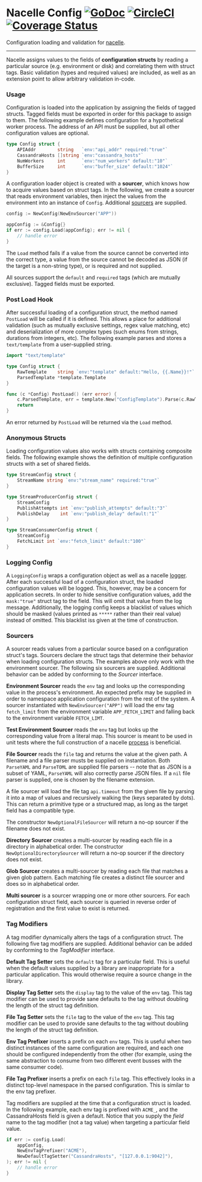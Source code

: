 # Nacelle Config [![GoDoc](https://godoc.org/github.com/go-nacelle/config?status.svg)](https://godoc.org/github.com/go-nacelle/config) [![CircleCI](https://circleci.com/gh/go-nacelle/config.svg?style=svg)](https://circleci.com/gh/go-nacelle/config) [![Coverage Status](https://coveralls.io/repos/github/go-nacelle/config/badge.svg?branch=master)](https://coveralls.io/github/go-nacelle/config?branch=master)

Configuration loading and validation for [nacelle](https://nacelle.dev).

---

Nacelle assigns values to the fields of **configuration structs** by reading a particular source (e.g. environment or disk) and correlating them with struct tags. Basic validation (types and required values) are included, as well as an extension point to allow arbitrary validation in-code.

### Usage

Configuration is loaded into the application by assigning the fields of tagged structs. Tagged fields must be exported in order for this package to assign to them. The following example defines configuration for a hypothetical worker process. The address of an API must be supplied, but all other configuration values are optional.

```go
type Config struct {
    APIAddr        string   `env:"api_addr" required:"true"`
    CassandraHosts []string `env:"cassandra_hosts"`
    NumWorkers     int      `env:"num_workers" default:"10"`
    BufferSize     int      `env:"buffer_size" default:"1024"`
}
```

A configuration loader object is created with a **sourcer**, which knows how to acquire values based on struct tags. In the following, we create a sourcer that reads environment variables, then inject the values from the environment into an instance of `Config`. Additional [sourcers](#Sourcers) are supplied.

```go
config := NewConfig(NewEnvSourcer("APP"))

appConfig := &Config{}
if err := config.Load(appConfig); err != nil {
    // handle error
}
```

The `Load` method fails if a value from the source cannot be converted into the correct type, a value from the source cannot be decoded as JSON (if the target is a non-string type), or is required and not supplied.

All sources support the `default` and `required` tags (which are mutually exclusive). Tagged fields must be exported.

### Post Load Hook

After successful loading of a configuration struct, the method named `PostLoad` will be called if it is defined. This allows a place for additional validation (such as mutually exclusive settings, regex value matching, etc) and deserialization of more complex types (such enums from strings, durations from integers, etc). The following example parses and stores a `text/template` from a user-supplied string.

```go
import "text/template"

type Config struct {
    RawTemplate    string `env:"template" default:"Hello, {{.Name}}!"`
    ParsedTemplate *template.Template
}

func (c *Config) PostLoad() (err error) {
    c.ParsedTemplate, err = template.New("ConfigTemplate").Parse(c.RawTemplate)
    return
}
```

An error returned by `PostLoad` will be returned via the `Load` method.

### Anonymous Structs

Loading configuration values also works with structs containing composite fields. The following example shows the definition of multiple configuration structs with a set of shared fields.

```go
type StreamConfig struct {
    StreamName string `env:"stream_name" required:"true"`
}

type StreamProducerConfig struct {
    StreamConfig
    PublishAttempts int `env:"publish_attempts" default:"3"`
    PublishDelay    int `env:"publish_delay" default:"1"`
}

type StreamConsumerConfig struct {
    StreamConfig
    FetchLimit int `env:"fetch_limit" default:"100"`
}
```

### Logging Config

A `LoggingConfig` wraps a configuration object as well as a nacelle [logger](https://nacelle.dev/docs/core/log). After each successful load of a configuration struct, the loaded configuration values will be logged. This, however, may be a concern for application secrets. In order to hide sensitive configuration values, add the `mask:"true"` struct tag to the field. This will omit that value from the log message. Additionally, the logging config keeps a blacklist of values which should be masked (values printed as `*****` rather than their real value) instead of omitted. This blacklist iss given at the time of construction.

### Sourcers

A sourcer reads values from a particular source based on a configuration struct's tags. Sourcers declare the struct tags that determine their behavior when loading configuration structs. The examples above only work with the environment sourcer. The following six sourcers are supplied. Additional behavior can be added by conforming to the *Sourcer* interface.

**Environment Sourcer** reads the `env` tag and looks up the corresponding value in the process's environment. An expected prefix may be supplied in order to namespace application configuration from the rest of the system. A sourcer instantiated with `NewEnvSourcer("APP")` will load the env tag `fetch_limit` from the environment variable `APP_FETCH_LIMIT` and falling back to the environment variable `FETCH_LIMT`.

**Test Environment Sourcer** reads the `env` tag but looks up the corresponding value from a literal map. This sourcer is meant to be used in unit tests where the full construction of a nacelle [process](https://nacelle.dev/docs/core/process) is beneficial.

**File Sourcer** reads the `file` tag and returns the value at the given path. A filename and a file parser musts be supplied on instantiation. Both `ParseYAML` and `ParseTOML` are supplied file parsers -- note that as JSON is a subset of YAML, `ParseYAML` will also correctly parse JSON files. If a `nil` file parser is supplied, one is chosen by the filename extension.

A file sourcer will load the file tag `api.timeout` from the given file by parsing it into a map of values and recursively walking the (keys separated by dots). This can return a primitive type or a structured map, as long as the target field has a compatible type.

The constructor `NewOptionalFileSourcer` will return a no-op sourcer if the filename does not exist.

**Directory Sourcer** creates a multi-sourcer by reading each file in a directory in alphabetical order. The constructor `NewOptionalDirectorySourcer` will return a no-op sourcer if the directory does not exist.

**Glob Sourcer** creates a multi-sourcer by reading each file that matches a given glob pattern. Each matching file creates a distinct file sourcer and does so in alphabetical order.

**Multi sourcer** is a sourcer wrapping one or more other sourcers. For each configuration struct field, each sourcer is queried in reverse order of registration and the first value to exist is returned.

### Tag Modifiers

A tag modifier dynamically alters the tags of a configuration struct. The following five tag modifiers are supplied. Additional behavior can be added by conforming to the *TagModifier* interface.

**Default Tag Setter** sets the `default` tag for a particular field. This is useful when the default values supplied by a library are inappropriate for a particular application. This would otherwise require a source change in the library.

**Display Tag Setter** sets the `display` tag to the value of the `env` tag. This tag modifier can be used to provide sane defaults to the tag without doubling the length of the struct tag definition.

**File Tag Setter** sets the `file` tag to the value of the `env` tag. This tag modifier can be used to provide sane defaults to the tag without doubling the length of the struct tag definition.

**Env Tag Prefixer** inserts a prefix on each `env` tags. This is useful when two distinct instances of the same configuration are required, and each one should be configured independently from the other (for example, using the same abstraction to consume from two different event busses with the same consumer code).

**File Tag Prefixer** inserts a prefix on each `file` tag. This effectively looks in a distinct top-level namespace in the parsed configuration. This is similar to the env tag prefixer.

Tag modifiers are supplied at the time that a configuration struct is loaded. In the following example, each env tag is prefixed with `ACME_`, and the CassandraHosts field is given a default. Notice that you supply the *field* name to the tag modifier (not a tag value) when targeting a particular field value.

```go
if err := config.Load(
    appConfig,
    NewEnvTagPrefixer("ACME"),
    NewDefaultTagSetter("CassandraHosts", "[127.0.0.1:9042]"),
); err != nil {
    // handle error
}
```
